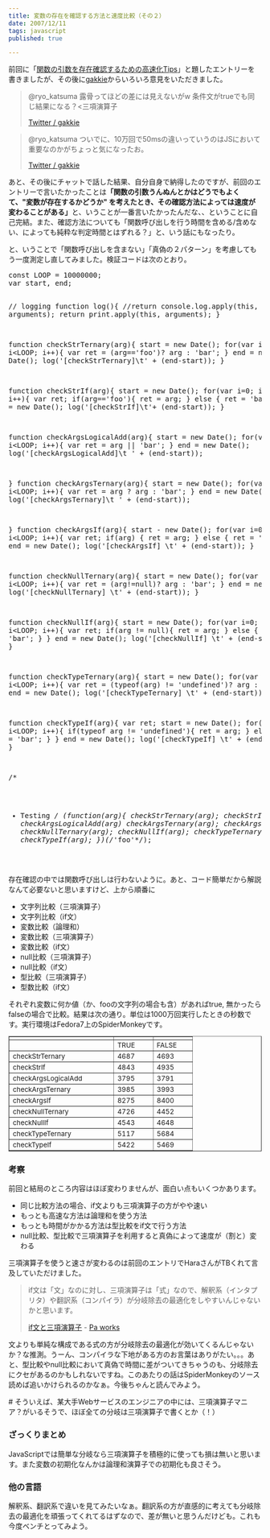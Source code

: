 ```yaml
---
title: 変数の存在を確認する方法と速度比較（その２）
date: 2007/12/11
tags: javascript
published: true

---
```


<p>前回に「<a href="http://blog.katsuma.tv/2007/12/javascript_arg_check.html">関数の引数を存在確認するための高速化Tips</a>」と題したエントリーを書きましたが、その後に<a href="http://blog.gakkie.com/">gakkie</a>からいろいろ意見をいただきました。</p>

<blockquote>
<p>
@ryo_katsuma 露骨ってほどの差には見えないがw 条件文がtrueでも同じ結果になる？<三項演算子
</p>
<p><a href="http://http://twitter.com/gakkie/statuses/470029492">Twitter /  gakkie</a></p>
</blockquote>

<blockquote>
<p>
@ryo_katsuma ついでに、10万回で50msの違いっていうのはJSにおいて重要なのかがちょっと気になったお。</p>
<p><a href="http://twitter.com/gakkie/statuses/470820452">Twitter / gakkie</a></p>
</blockquote>

<p>あと、その後にチャットで話した結果、自分自身で納得したのですが、前回のエントリーで言いたかったことは<strong>「関数の引数うんぬんとかはどうでもよくて、"変数が存在するかどうか" を考えたとき、その確認方法によっては速度が変わることがある」</strong>と、いうことが一番言いたかったんだな、、ということに自己完結。また、確認方法についても「関数呼び出しを行う時間を含める/含めない、によっても純粋な判定時間とはずれる？」と、いう話にもなったり。</p>

<p>と、いうことで「関数呼び出しを含まない」「真偽の２パターン」を考慮してもう一度測定し直してみました。検証コードは次のとおり。</p>

<p>
<pre>
const LOOP = 10000000;
var start, end;

// logging
function log(){
	//return console.log.apply(this, arguments);
	return print.apply(this, arguments);
}



function checkStrTernary(arg){
	start = new Date();
	for(var i=0; i&lt;LOOP; i++){
		var ret = (arg=='foo')? arg : 'bar';
	}
	end = new Date();
	log('[checkStrTernary]\t' + (end-start));
}


function checkStrIf(arg){
	start = new Date();
	for(var i=0; i&lt;LOOP; i++){
		var ret;
		if(arg=='foo'){
			ret = arg;
		} else {
			ret =  'bar';
		}
	}
	end = new Date();
	log('[checkStrIf]\t'+ (end-start));
}


function checkArgsLogicalAdd(arg){
	start = new Date();
	for(var i=0; i&lt;LOOP; i++){
		var ret =  arg || 'bar';
	}
	end = new Date();
	log('[checkArgsLogicalAdd]\t ' + (end-start));

}
function checkArgsTernary(arg){
	start = new Date();
	for(var i=0; i&lt;LOOP; i++){
		var ret =  arg ? arg : 'bar';
	}
	end = new Date();
	log('[checkArgsTernary]\t ' + (end-start));

}
function checkArgsIf(arg){
	start - new Date();
	for(var i=0; i&lt;LOOP; i++){
		var ret;
		if(arg) {
			ret = arg;
		} else {
			ret = 'bar';
		}
	}
	end = new Date();
	log('[checkArgsIf] \t' + (end-start));
}


function checkNullTernary(arg){
	start = new Date();
	for(var i=0; i&lt;LOOP; i++){
		var ret = (arg!=null)? arg : 'bar';
	}
	end = new Date();
	log('[checkNullTernary] \t' + (end-start));
}

function checkNullIf(arg){
	start = new Date();
	for(var i=0; i&lt;LOOP; i++){
		var ret;
		if(arg != null){
			ret = arg;
		} else {
			ret = 'bar';
		}
	}
	end = new Date();
	log('[checkNullIf] \t' + (end-start));
}


function checkTypeTernary(arg){
	start = new Date();
	for(var i=0; i&lt;LOOP; i++){
		var ret = (typeof(arg) != 'undefined')? arg : 'bar';
	}
	end = new Date();
	log('[checkTypeTernary] \t' + (end-start));
}

function checkTypeIf(arg){
	var ret;
	start = new Date();
	for(var i=0; i&lt;LOOP; i++){
		if(typeof arg != 'undefined'){
			ret = arg;
		} else {
			ret = 'bar';
		}
	}
	end = new Date();
	log('[checkTypeIf] \t' + (end-start));
}

/*
 * Testing
 */
(function(arg){
	checkStrTernary(arg);
 	checkStrIf(arg);
	checkArgsLogicalAdd(arg)
 	checkArgsTernary(arg);
	checkArgsIf(arg);
	checkNullTernary(arg);
 	checkNullIf(arg);
	checkTypeTernary(arg);
 	checkTypeIf(arg);
})(/*'foo'*/);
</pre>
</p>

<p>存在確認の中では関数呼び出しは行わないように。あと、コード簡単だから解説なんて必要ないと思いますけど、上から順番に</p>

<p>
<ul>
<li>文字列比較（三項演算子）</li>
<li>文字列比較（if文）</li>
<li>変数比較（論理和）</li>
<li>変数比較（三項演算子）</li>
<li>変数比較（if文）</li>
<li>null比較（三項演算子）</li>
<li>null比較（if文）</li>
<li>型比較（三項演算子）</li>
<li>型数比較（if文）</li>
</ul>
</p>

<p>それぞれ変数に何か値（か、fooの文字列の場合も含）があればtrue, 無かったらfalseの場合で比較。結果は次の通り。単位は1000万回実行したときの秒数です。実行環境はFedora7上のSpiderMonkeyです。</p>

<table cellspacing="0" cellpadding="3" border="1" id="tblMain_0" style="font-size: 10pt;" class="tblGenFixed"><tbody><tr><td style="height: 0px; width: 194px;" class="cAll"/><td style="height: 0px; width: 64px;" class="cAll"/><td style="height: 0px; width: 64px;" class="cAll"/></tr><tr><td class="g s0"/><td class="g s1">TRUE</td><td class="g s1">FALSE</td></tr><tr><td class="g s1">checkStrTernary</td><td class="g s2">4687</td><td class="g s2">4693</td></tr><tr><td class="g s1">checkStrIf</td><td class="g s2">4843</td><td class="g s2">4935</td></tr><tr><td class="g s1">checkArgsLogicalAdd</td><td class="g s2">3795</td><td class="g s2">3791</td></tr><tr><td class="g s1">checkArgsTernary</td><td class="g s2">3985</td><td class="g s2">3993</td></tr><tr><td class="g s1">checkArgsIf</td><td class="g s2">8275</td><td class="g s2">8400</td></tr><tr><td class="g s1">checkNullTernary</td><td class="g s2">4726</td><td class="g s2">4452</td></tr><tr><td class="g s1">checkNullIf</td><td class="g s2">4543</td><td class="g s2">4648</td></tr><tr><td class="g s1">checkTypeTernary</td><td class="g s2">5117</td><td class="g s2">5684</td></tr><tr><td class="g s1">checkTypeIf</td><td class="g s2">5422</td><td class="g s2">5469</td></tr></tbody></table>

<h3>考察</h3>
<p>前回と結局のところ内容はほぼ変わりませんが、面白い点もいくつかあります。</p>
<p><ul>
<li>同じ比較方法の場合、if文よりも三項演算子の方がやや速い</li>
<li>もっとも高速な方法は論理和を使う方法</li>
<li>もっとも時間がかかる方法は型比較をif文で行う方法</li>
<li>null比較、型比較で三項演算子を利用すると真偽によって速度が（割と）変わる</li>
</ul></p>

<p>三項演算子を使うと速さが変わるのは前回のエントリでHaraさんがTBくれて言及していただけました。</p>

<p>
<blockquote>
<p>
if文は「文」なのに対し、三項演算子は「式」なので、解釈系（インタプリタ）や翻訳系（コンパイラ）が分岐除去の最適化をしやすいんじゃないかと思います。</p>
<p><a href="http://blog.pa-n.com/2007/12/if.html">if文と三項演算子</a> - <a href="http://blog.pa-n.com/">Pa works</a></p>
</blockquote>
</p>

<p>文よりも単純な構成である式の方が分岐除去の最適化が効いてくるんじゃないか？な推測。うーん、コンパイラな下地がある方のお言葉はありがたい。。。あと、型比較やnull比較において真偽で時間に差がついてきちゃうのも、分岐除去にクセがあるのかもしれないですね。このあたりの話はSpiderMonkeyのソース読めば追いかけられるのかなぁ。今後ちゃんと読んでみよう。</p>

<p># そういえば、某大手Webサービスのエンジニアの中には、三項演算子マニア？がいるそうで、ほぼ全ての分岐は三項演算子で書くとか（！）</p>

<h3>ざっくりまとめ</h3>
<p>JavaScriptでは簡単な分岐なら三項演算子を積極的に使っても損は無いと思います。また変数の初期化なんかは論理和演算子での初期化も良さそう。</p>

<h3>他の言語</h3>
<p>解釈系、翻訳系で違いを見てみたいなぁ。翻訳系の方が直感的に考えても分岐除去の最適化を頑張ってくれてるはずなので、差が無いと思うんだけども。これも今度ベンチとってみよう。</p>
